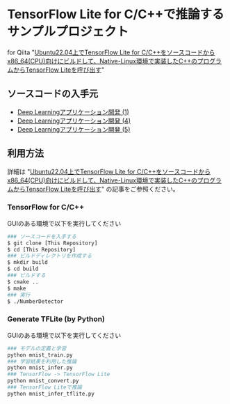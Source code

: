 # TensorFlow Lite for C/C++で推論するサンプルプロジェクト

for Qiita "[Ubuntu22.04上でTensorFlow Lite for C/C++をソースコードからx86_64(CPU)向けにビルドして、Native-Linux環境で実装したC++のプログラムからTensorFlow Liteを呼び出す](https://qiita.com/xtrizeShino/items/4d521ebf06a3f40a9490)"

## ソースコードの入手元
- [Deep Learningアプリケーション開発 (1)](https://qiita.com/iwatake2222/items/796ec8560563625ace34)
- [Deep Learningアプリケーション開発 (4)](https://qiita.com/iwatake2222/items/d63aa67e5c700fcea70a)
- [Deep Learningアプリケーション開発 (5)](https://qiita.com/iwatake2222/items/d998df1981d46285df62)

## 利用方法

詳細は "[Ubuntu22.04上でTensorFlow Lite for C/C++をソースコードからx86_64(CPU)向けにビルドして、Native-Linux環境で実装したC++のプログラムからTensorFlow Liteを呼び出す](https://qiita.com/xtrizeShino/items/4d521ebf06a3f40a9490)" の記事をご参照ください。

### TensorFlow for C/C++ 

GUIのある環境で以下を実行してください

```bash
### ソースコードを入手する
$ git clone [This Repository]
$ cd [This Repository]
### ビルドディレクトリを作成する
$ mkdir build
$ cd build
### ビルドする
$ cmake ..
$ make
### 実行
$ ./NumberDetector
```

### Generate TFLite (by Python)

GUIのある環境で以下を実行してください

```bash
### モデルの定義と学習
python mnist_train.py
### 学習結果を利用した推論
python mnist_infer.py
### TensorFlow -> TensorFlow Lite
python mnist_convert.py
### TensorFlow Liteで推論
python mnist_infer_tflite.py
```

